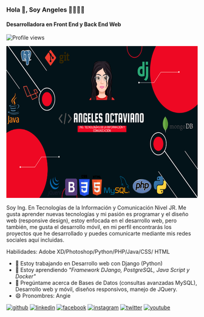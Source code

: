 ### Hola 👋, Soy Angeles 👩🏽‍💻✨
#### **Desarrolladora en Front End y Back End Web**

![Profile views](https://gpvc.arturio.dev/angelesOct) 

<p align="center">
<img src='https://github.com/angelesOct/angelesOct/blob/main/Portada%20Angeles.png' alt='banner' height='400' aling="center">
</p>

Soy Ing. En Tecnologías de la Información y Comunicación Nivel JR. 
Me gusta aprender nuevas tecnologías y mi pasión es programar y el diseño web (responsive design), estoy enfocada en el desarrollo web, pero también, me gusta el desarrollo móvil, en mi perfil encontrarás los proyectos que he desarrollado y puedes comunicarte mediante mis redes sociales aquí incluidas. 

Habilidades: Adobe XD/Photoshop/Python/PHP/Java/CSS/ HTML

- 🔭 Estoy trabajando en Desarrollo web con Django (Python) 
- 🌱 Estoy aprendiendo *"Framework DJango, PostgreSQL, Java Script y Docker"* 
- 💬 Pregúntame acerca de Bases de Datos (consultas avanzadas MySQL), Desarrollo web y móvil, diseños responsivos, manejo de JQuery.  
- 😄 Pronombres: Angie 


[<img src='https://user-images.githubusercontent.com/37378856/130276980-0504752d-db8a-4eb6-9a72-e25f31b757ae.png' alt='github' height='35'>](https://github.com/angelesOct)  [<img src='https://user-images.githubusercontent.com/37378856/130276017-543e8d4c-a92f-43dd-8acb-0697b363eb41.png' alt='linkedin' height='30'>](https://www.linkedin.com/in/angeles-octaviano-497358180/)  [<img src='https://user-images.githubusercontent.com/37378856/130275806-c1a2f293-b7dc-4bd8-ad38-9b552158f889.png' alt='facebook' height='30'>](https://www.facebook.com/angeles47313)  [<img src='https://user-images.githubusercontent.com/37378856/130275434-5080ea79-7ea5-438a-b3ae-ce8a3f4bd7f5.png' alt='instagram' height='30'>](https://www.instagram.com/angeles_octaviano/)  [<img src='https://user-images.githubusercontent.com/37378856/130275708-94cf48ae-c47f-4531-9f61-e939b5d60785.png' alt='twitter' height='30'>](https://twitter.com/angieOctaviano0) [<img src='https://user-images.githubusercontent.com/37378856/130277462-b3c800b6-e7ff-4f6e-a6f4-5fd8375ab9f8.png' alt='youtube' height='35'>](https://www.youtube.com/channel/UCj_eMpklToyM41QCGjxeMTg) 
<!---
[![Top Langs](https://github-readme-stats.vercel.app/api/top-langs/?username=angelesOct&theme=onedark)](https://github.com/anuraghazra/github-readme-stats)

angelesOct/angelesOct is a ✨ special ✨ repository because its `README.md` (this file) appears on your GitHub profile.
You can click the Preview link to take a look at your changes.
--->

